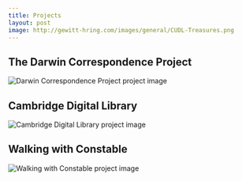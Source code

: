 ```yaml
---
title: Projects
layout: post
image: http://gewitt-hring.com/images/general/CUDL-Treasures.png
---
```


## The Darwin Correspondence Project
![Darwin Correspondence Project project image]({{site.url}}/images/general/Darwin-Correspondence-Project.png)

## Cambridge Digital Library
![Cambridge Digital Library project image]({{site.url}}/images/general/CUDL-Treasures.png)

## Walking with Constable
![Walking with Constable project image]({{site.url}}/images/general/Constable-Collection.png)